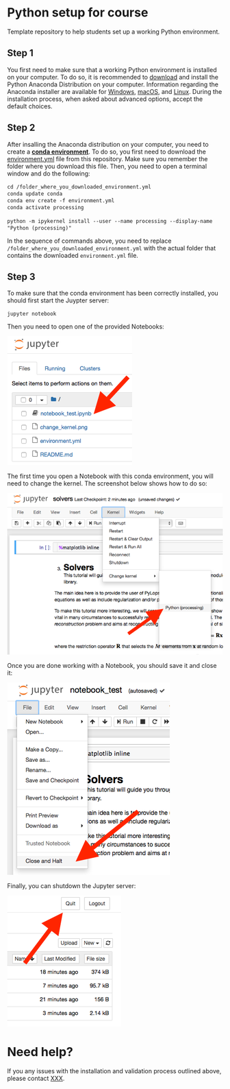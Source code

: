 # Python setup for course
Template repository to help students set up a working Python environment.

## Step 1
You first need to make sure that a working Python environment is installed on
your computer. To do so, it is recommended to
[download](https://www.anaconda.com/distribution/#download-section)
and install the Python Anaconda Distribution on your computer.
Information regarding the Anaconda installer are available for
[Windows](https://docs.anaconda.com/anaconda/install/windows/),
[macOS](https://docs.anaconda.com/anaconda/install/mac-os/),
and [Linux](https://docs.anaconda.com/anaconda/install/linux/).
During the installation process, when asked about advanced options,
accept the default choices.


## Step 2
After insalling the Anaconda distribution on your computer, you need to create a
**[conda environment](https://docs.conda.io/projects/conda/en/latest/user-guide/concepts/environments.html)**.
To do so, you first need to download the
[environment.yml](environment.yml) file
from this repository. Make sure you remember the folder where you download this
file. Then, you need to open a terminal window and do the following:

```shell
cd /folder_where_you_downloaded_environment.yml
conda update conda
conda env create -f environment.yml
conda activate processing

python -m ipykernel install --user --name processing --display-name "Python (processing)"
```
In the sequence of commands above, you need to replace
`/folder_where_you_downloaded_environment.yml` with the actual folder that
contains the downloaded `environment.yml` file.

## Step 3
To make sure that the conda environment has been correctly installed,
you should first start the Juypter server:

```shell
jupyter notebook
```

Then you need to open one of the provided Notebooks:

![Open a Notebook](open_notebook.png)

The first time you open a Notebook with this conda environment,
you will need to change the kernel. The screenshot below shows how to do so:

![Change kernel](change_kernel.png)

Once you are done working with a Notebook, you should save it and close it:

![Close a Notebook](close_notebook.png)

Finally, you can shutdown the Jupyter server:

![Quit Jupyter](quit_jupyter.png)

# Need help?
If you any issues with the installation and validation process outlined above,
please contact [XXX](mailto:xx.xx@erdw.ethz.ch).
